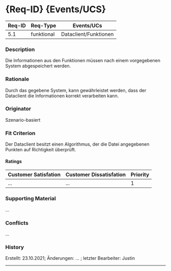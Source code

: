 # {Req-ID} {Events/UCS}

| Req-ID | Req-Type | Events/UCs |
|--------|----------|------------|
| 5.1    | funktional | Dataclient/Funktionen |

### Description
Die Informationen aus den Funktionen müssen nach einem vorgegebenen System abgespeichert werden.

### Rationale
Durch das gegebene System, kann gewährleistet werden, dass der Dataclient die Informationen korrekt verarbeiten kann.

### Originator
Szenario-basiert

### Fit Criterion
Der Dataclient besitzt einen Algorithmus, der die Datei angegebenen Punkten auf Richtigkeit überprüft.

#### Ratings
| Customer Satisfation | Customer Dissatisfation | Priority |
|----------------------|-------------------------|----------|
| ...                  | ...                     | 1      |

### Supporting Material
...

### Conflicts
...

### History
Erstellt: 23.10.2021; Änderungen: ... ; letzter Bearbeiter: Justin

---
